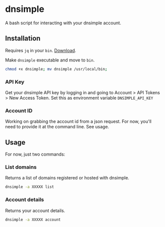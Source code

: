 # dnsimple
A bash script for interacting with your dnsimple account.

## Installation
Requires `jq` in your `bin`. [Download](https://stedolan.github.io/jq/).

Make `dnsimple` executable and move to `bin`.

```bash
chmod +x dnsimple; mv dnsimple /usr/local/bin;
```

### API Key
Get your dnsimple API key by logging in and going to Account > API Tokens > New Access Token. Set this as environment variable `DNSIMPLE_API_KEY`

### Account ID
Working on grabbing the account id from a json request. For now, you'll need to provide it at the command line. See usage.

## Usage

For now, just two commands:

### List domains
Returns a list of domains registered or hosted with dnsimple.

```bash
dnsimple -a XXXXX list
```

### Account details
Returns your account details.

```bash
dnsimple -a XXXXX account
```
